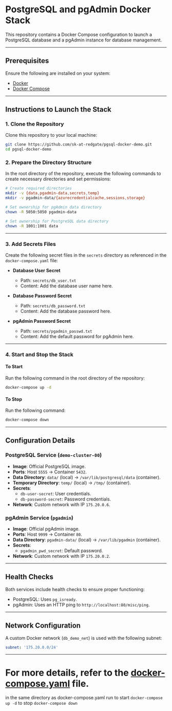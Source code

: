 # PostgreSQL and pgAdmin Docker Stack

This repository contains a Docker Compose configuration to launch a PostgreSQL database and a pgAdmin instance for database management.

---

## Prerequisites

Ensure the following are installed on your system:
- [Docker](https://www.docker.com/)
- [Docker Compose](https://docs.docker.com/compose/)

---

## Instructions to Launch the Stack

### 1. Clone the Repository
Clone this repository to your local machine:
```bash
git clone https://github.com/sk-at-redgate/pgsql-docker-demo.git
cd pgsql-docker-demo
```

### 2. Prepare the Directory Structure
In the root directory of the repository, execute the following commands to create necessary directories and set permissions:

```bash
# Create required directories
mkdir -v {data,pgadmin-data,secrets,temp}
mkdir -v pgadmin-data/{azurecredentialcache,sessions,storage}

# Set ownership for pgAdmin data directory
chown -R 5050:5050 pgadmin-data

# Set ownership for PostgreSQL data directory
chown -R 1001:1001 data
```

---

### 3. Add Secrets Files
Create the following secret files in the `secrets` directory as referenced in the `docker-compose.yaml` file:

- **Database User Secret**
  - Path: `secrets/db_user.txt`
  - Content: Add the database user name here.

- **Database Password Secret**
  - Path: `secrets/db_password.txt`
  - Content: Add the database password here.

- **pgAdmin Password Secret**
  - Path: `secrets/pgadmin_passwd.txt`
  - Content: Add the default password for pgAdmin here.


---

### 4. Start and Stop the Stack

#### To Start
Run the following command in the root directory of the repository:
```bash
docker-compose up -d
```

#### To Stop
Run the following command:
```bash
docker-compose down
```

---

## Configuration Details

### PostgreSQL Service (`demo-cluster-00`)
- **Image**: Official PostgreSQL image.
- **Ports**: Host `5555` → Container `5432`.
- **Data Directory**: `data/` (local) → `/var/lib/postgresql/data` (container).
- **Temporary Directory**: `temp/` (local) → `/tmp/` (container).
- **Secrets**:
  - `db-user-secret`: User credentials.
  - `db-password-secret`: Password credentials.
- **Network**: Custom network with IP `175.20.0.6`.

### pgAdmin Service (`pgadmin`)
- **Image**: Official pgAdmin image.
- **Ports**: Host `9999` → Container `80`.
- **Data Directory**: `pgadmin-data/` (local) → `/var/lib/pgadmin` (container).
- **Secrets**:
  - `pgadmin_pwd_secret`: Default password.
- **Network**: Custom network with IP `175.20.0.2`.

---

## Health Checks
Both services include health checks to ensure proper functioning:
- PostgreSQL: Uses `pg_isready`.
- pgAdmin: Uses an HTTP ping to `http://localhost:80/misc/ping`.

---

## Network Configuration
A custom Docker network (`db_demo_net`) is used with the following subnet:
```yaml
subnet: '175.20.0.0/24'
```

---

For more details, refer to the [docker-compose.yaml](./docker-compose.yaml) file.
=======
in the same directory as docker-compose.yaml run 
to start
```docker-compose up -d```
to stop
`docker-compose down`
